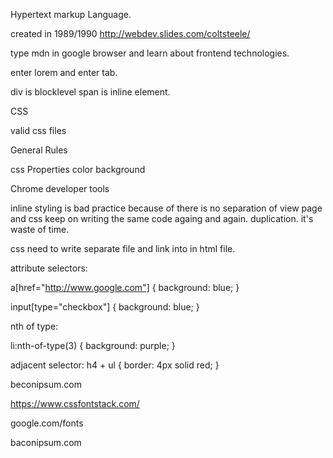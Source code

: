 Hypertext markup Language.

created in 1989/1990
http://webdev.slides.com/coltsteele/

type mdn in google browser and learn about frontend technologies.

enter lorem and enter tab.

div is blocklevel
span is inline element.

CSS

valid css files

General Rules

css Properties color background

Chrome developer tools

inline styling is bad practice because of 
there is no separation of view page and css 
keep on writing the same code againg and again. duplication. it's waste of time. 

css need to write separate file and link into in html file.


attribute selectors:

a[href="http://www.google.com"] {
	background: blue;
}

input[type="checkbox"] {
	background: blue;
}

nth of type:

li:nth-of-type(3) {
	background: purple;
}


adjacent selector:
 h4 + ul {
 	border: 4px solid red;
 }

 beconipsum.com

 https://www.cssfontstack.com/

 google.com/fonts

 baconipsum.com